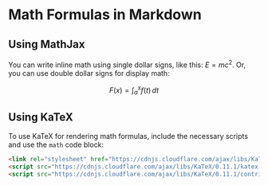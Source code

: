 # Math Formulas in Markdown

## Using MathJax

You can write inline math using single dollar signs, like this: $E=mc^2$. Or, you can use double dollar signs for display math:

$$
F(x) = \int_{a}^{x} f(t) \, dt
$$

## Using KaTeX

To use KaTeX for rendering math formulas, include the necessary scripts and use the `math` code block:

```html
<link rel="stylesheet" href="https://cdnjs.cloudflare.com/ajax/libs/KaTeX/0.11.1/katex.min.css">
<script src="https://cdnjs.cloudflare.com/ajax/libs/KaTeX/0.11.1/katex.min.js"></script>
<script src="https://cdnjs.cloudflare.com/ajax/libs/KaTeX/0.11.1/contrib/auto-render.min.js"></script>
